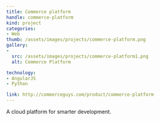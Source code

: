 ```yaml
---
title: Commerce platform
handle: commerce-platform
kind: project
categories:
- Web
thumb: /assets/images/projects/commerce-platform.png
gallery:
-
  src: /assets/images/projects/commerce-platform1.png
  alt: Commerce Platform

technology:
- AngularJS
- Python

link: http://commerceguys.com/product/commerce-platform
---
```


A cloud platform for smarter development.
